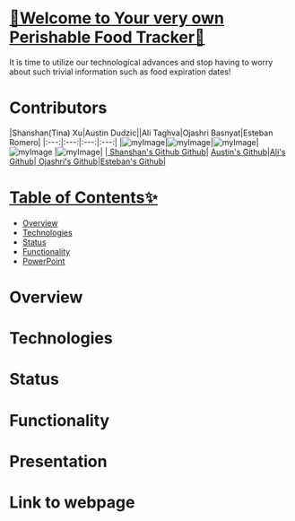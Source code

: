 


# <a href="">🥗Welcome to Your very own Perishable Food Tracker🥗</a>
It is time to utilize our technological advances and stop having to worry about such trivial information such as food expiration dates!

# Contributors


|Shanshan(Tina) Xu|Austin Dudzic||Ali Taghva|Ojashri Basnyat|Esteban Romero| 
|:---:|:---:|:---:|:---:|
|![myImage]()|![myImage](https://ca.slack-edge.com/T01EXTZCZ44-U01FG6JGREX-8aab55bc0e29-512)|![myImage]()|![myImage](https://ca.slack-edge.com/T01EXTZCZ44-U01FJHU7QFL-f542de91cc26-512) |![myImage](https://ca.slack-edge.com/T01EXTZCZ44-U01FQLMPF60-9d41f3ddda9e-512)|
|<a href="" target="_blank"> Shanshan's Github Github</a>| <a href="https://github.com/Studzic"> Austin's Github</a>|<a href="">Ali's Github</a>|<a href=""> Ojashri's Github</a>|<a href="">Esteban's Github|



# Table of Contents✨
* [Overview](#Overview)
* [Technologies](#Technologies)
* [Status](#Status)
* [Functionality](#Functionality)
* [PowerPoint](#PowerPoint)

# Overview




# Technologies


# Status


# Functionality


# Presentation


# Link to webpage


